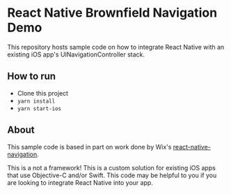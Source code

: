 # React Native Brownfield Navigation Demo

This repository hosts sample code on how to integrate React Native with an existing iOS app's UINavigationController stack.

## How to run

- Clone this project
- `yarn install`
- `yarn start-ios`

## About

This sample code is based in part on work done by Wix's [react-native-navigation](https://github.com/wix/react-native-navigation).

This is a not a framework! This is a custom solution for existing iOS apps that use Objective-C and/or Swift. This code may be helpful to you if you are looking to integrate React Native into your app.
